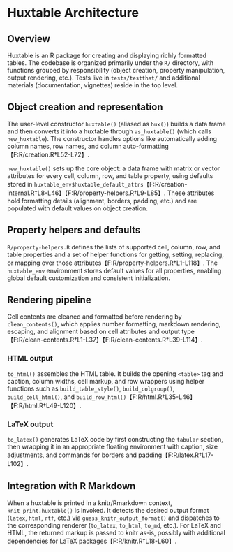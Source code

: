 # Huxtable Architecture

## Overview
Huxtable is an R package for creating and displaying richly formatted tables.  The codebase is organized primarily under the `R/` directory, with functions grouped by responsibility (object creation, property manipulation, output rendering, etc.).  Tests live in `tests/testthat/` and additional materials (documentation, vignettes) reside in the top level.

## Object creation and representation
The user-level constructor `huxtable()` (aliased as `hux()`) builds a data frame and then converts it into a huxtable through `as_huxtable()` (which calls `new_huxtable`).  The constructor handles options like automatically adding column names, row names, and column auto-formatting【F:R/creation.R†L52-L72】.

`new_huxtable()` sets up the core object: a data frame with matrix or vector attributes for every cell, column, row, and table property, using defaults stored in `huxtable_env$huxtable_default_attrs`【F:R/creation-internal.R†L8-L46】【F:R/property-helpers.R†L9-L85】.  These attributes hold formatting details (alignment, borders, padding, etc.) and are populated with default values on object creation.

## Property helpers and defaults
`R/property-helpers.R` defines the lists of supported cell, column, row, and table properties and a set of helper functions for getting, setting, replacing, or mapping over those attributes【F:R/property-helpers.R†L1-L118】.  The `huxtable_env` environment stores default values for all properties, enabling global default customization and consistent initialization.

## Rendering pipeline
Cell contents are cleaned and formatted before rendering by `clean_contents()`, which applies number formatting, markdown rendering, escaping, and alignment based on cell attributes and output type【F:R/clean-contents.R†L1-L37】【F:R/clean-contents.R†L39-L114】.

### HTML output
`to_html()` assembles the HTML table.  It builds the opening `<table>` tag and caption, column widths, cell markup, and row wrappers using helper functions such as `build_table_style()`, `build_colgroup()`, `build_cell_html()`, and `build_row_html()`【F:R/html.R†L35-L46】【F:R/html.R†L49-L120】.

### LaTeX output
`to_latex()` generates LaTeX code by first constructing the `tabular` section, then wrapping it in an appropriate floating environment with caption, size adjustments, and commands for borders and padding【F:R/latex.R†L17-L102】.

## Integration with R Markdown
When a huxtable is printed in a knitr/Rmarkdown context, `knit_print.huxtable()` is invoked.  It detects the desired output format (`latex`, `html`, `rtf`, etc.) via `guess_knitr_output_format()` and dispatches to the corresponding renderer (`to_latex`, `to_html`, `to_md`, etc.).  For LaTeX and HTML, the returned markup is passed to knitr as-is, possibly with additional dependencies for LaTeX packages【F:R/knitr.R†L18-L60】.

